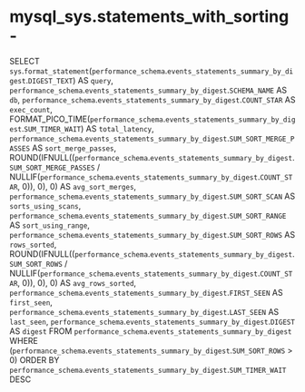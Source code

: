 # mysql_sys.statements_with_sorting-

SELECT 
    `sys`.`format_statement`(`performance_schema`.`events_statements_summary_by_digest`.`DIGEST_TEXT`) AS `query`,
    `performance_schema`.`events_statements_summary_by_digest`.`SCHEMA_NAME` AS `db`,
    `performance_schema`.`events_statements_summary_by_digest`.`COUNT_STAR` AS `exec_count`,
    FORMAT_PICO_TIME(`performance_schema`.`events_statements_summary_by_digest`.`SUM_TIMER_WAIT`) AS `total_latency`,
    `performance_schema`.`events_statements_summary_by_digest`.`SUM_SORT_MERGE_PASSES` AS `sort_merge_passes`,
    ROUND(IFNULL((`performance_schema`.`events_statements_summary_by_digest`.`SUM_SORT_MERGE_PASSES` / NULLIF(`performance_schema`.`events_statements_summary_by_digest`.`COUNT_STAR`,
                            0)),
                    0),
            0) AS `avg_sort_merges`,
    `performance_schema`.`events_statements_summary_by_digest`.`SUM_SORT_SCAN` AS `sorts_using_scans`,
    `performance_schema`.`events_statements_summary_by_digest`.`SUM_SORT_RANGE` AS `sort_using_range`,
    `performance_schema`.`events_statements_summary_by_digest`.`SUM_SORT_ROWS` AS `rows_sorted`,
    ROUND(IFNULL((`performance_schema`.`events_statements_summary_by_digest`.`SUM_SORT_ROWS` / NULLIF(`performance_schema`.`events_statements_summary_by_digest`.`COUNT_STAR`,
                            0)),
                    0),
            0) AS `avg_rows_sorted`,
    `performance_schema`.`events_statements_summary_by_digest`.`FIRST_SEEN` AS `first_seen`,
    `performance_schema`.`events_statements_summary_by_digest`.`LAST_SEEN` AS `last_seen`,
    `performance_schema`.`events_statements_summary_by_digest`.`DIGEST` AS `digest`
FROM
    `performance_schema`.`events_statements_summary_by_digest`
WHERE
    (`performance_schema`.`events_statements_summary_by_digest`.`SUM_SORT_ROWS` > 0)
ORDER BY `performance_schema`.`events_statements_summary_by_digest`.`SUM_TIMER_WAIT` DESC
